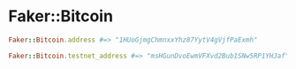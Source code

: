 # Faker::Bitcoin

```ruby
Faker::Bitcoin.address #=> "1HUoGjmgChmnxxYhz87YytV4gVjfPaExmh"

Faker::Bitcoin.testnet_address #=> "msHGunDvoEwmVFXvd2Bub1SNw5RP1YHJaf"
```
